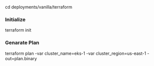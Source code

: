 cd deployments/vanilla/terraform

### Initialize
terraform init

### Genarate Plan
terraform plan -var cluster_name=eks-1 -var cluster_region=us-east-1 -out=plan.binary
